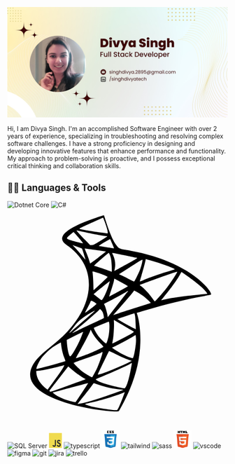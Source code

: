 [![Banner](https://github.com/singhdivya-2895/singhdivya-2895/blob/main/divya_singh.png)](https://www.linkedin.com/in/singhdivyatech/)

Hi, I am Divya Singh. I'm an accomplished Software Engineer with over 2 years of experience, specializing in troubleshooting and resolving complex software challenges. I have a strong proficiency in designing and developing innovative features that enhance performance and functionality. My approach to problem-solving is proactive, and I possess exceptional critical thinking and collaboration skills.

## 💅🏻 Languages & Tools

<p>
<img src="https://cdn.jsdelivr.net/gh/devicons/devicon/icons/dotnetcore/dotnetcore-original.svg" alt="Dotnet Core" width="35" height="35"/>
<img src="https://cdn.jsdelivr.net/gh/devicons/devicon/icons/csharp/csharp-original.svg" alt="C#" width="35" height="35"/>
  <svg viewBox="0 0 128 128">
<path d="M55.25 4.15c-.33.11-2.1.68-3.96 1.29-10 3.27-17.08 7.06-18.84 10.06-.67 1.15-.8 2.08-.4 3.01.44 1.05 1.25 1.84 3.47 3.41 1.04.73 2.81 2.26 3.96 3.41 5.5 5.49 8.17 12.22 7.87 19.83-.34 8.56-4.35 17.12-12.03 25.69-2.68 2.99-5.43 5.48-10.71 9.71-4.4 3.52-6.79 5.8-8.42 8.01-4.99 6.8-3.66 12.86 3.96 17.92 6.72 4.47 18.56 8.19 32.51 10.21 4.68.68 9.97 1.11 11.24.92l.89-.13 1.4-2.52c7.08-12.75 10.66-24.77 11.09-37.21.19-5.55-.51-12.12-1.7-15.96-.22-.69-.38-1.28-.35-1.3.02-.02 2-.61 4.4-1.33 12.61-3.76 24.81-6.72 34.89-8.47 1.96-.34 3.64-.69 3.73-.78.54-.53-1.03-2.98-3.58-5.61-9.43-9.73-26.09-17.14-45.64-20.29-3.77-.61-4.23-.83-5.63-2.68-2.22-2.94-4.31-7.97-7.16-17.17-.09-.28-.18-.28-.99-.02zm1.3 3.46c1.1 2.99 1.77 5.34 1.77 6.17v.65l-.93-.11c-5.04-.58-13.08-1.83-14.79-2.29-.44-.12-.69-.29-.61-.42.13-.21 1.84-1.03 6.92-3.34 4.74-2.15 6.54-2.95 6.68-2.96.06 0 .49 1.03.96 2.3zm-10.66 6.31c6.15 1.29 10.63 2.1 11.62 2.1.96 0 .85.08-3.67 2.84-3.49 2.12-3.89 2.32-4.77 2.32h-.96l-2.58-2.62c-3.13-3.17-5.25-5.49-5.25-5.75 0-.11.06-.14.15-.09.08.04 2.55.59 5.46 1.2zm-4.54 2.91c1.51 1.76 2.68 3.24 2.62 3.31-.13.13-4.44-.94-7.08-1.75-2.3-.71-2.58-.95-1.97-1.73.4-.52 3.37-3 3.59-3.01.06-.01 1.33 1.41 2.84 3.18zm19.62 3.65c.6 1.43 1.06 2.59 1.04 2.61-.03.02-8.11-1.23-8.82-1.37-.15-.03 1.22-.96 3.06-2.08s3.41-1.97 3.49-1.88c.08.07.63 1.29 1.23 2.72zm-17.62 2.71c.16.16 2.09 6.36 2 6.44-.03.03-.95-1.03-2.04-2.38-1.1-1.35-2.75-3.24-3.7-4.23l-1.71-1.79 2.67.92c1.46.51 2.72.98 2.78 1.04zm7.72.83c3.35.48 6.13.91 6.18.96.04.05-1.98 1.62-4.5 3.5-2.52 1.87-4.6 3.38-4.63 3.35-.03-.03-.28-.81-.56-1.74-.28-.93-1-2.86-1.59-4.31-.59-1.45-1.05-2.63-1.03-2.63.02 0 2.78.4 6.13.87zm8.42 2.68c.74 1.73 1.03 3.39 1.15 6.7.06 1.78.07 3.23.01 3.23-.06 0-1.12-.37-2.35-.81-2.46-.89-7.28-2.48-7.85-2.59-.25-.05.91-1.16 3.96-3.79 2.38-2.05 4.4-3.72 4.49-3.72.1.01.36.45.59.98zm8.64.42c3.71.76 6.95 1.44 7.21 1.5.37.09-.52.65-4.44 2.8-2.7 1.48-5.76 3.16-6.8 3.75-1.05.59-1.91 1.04-1.93 1.02-.02-.02.09-.57.24-1.23.56-2.4.21-5.4-.91-7.79-.33-.69-.6-1.3-.6-1.35 0-.17.67-.05 7.23 1.3zm10.11 4.53c-.19.84-.6 2.27-.93 3.2-.71 2.04-3.3 7.33-3.65 7.47-.14.06-1.36-.51-2.69-1.25-1.33-.74-3.26-1.72-4.27-2.17l-1.84-.82 6.79-4.35c5.63-3.61 6.8-4.29 6.86-3.97.04.2-.08 1.05-.27 1.89zm4.96-1.55c7.04 2.02 14.47 4.75 14.04 5.16-.09.08-1.01.39-2.04.68-5.31 1.51-12.7 4.06-16.16 5.58-1.07.47-2 .82-2.05.77-.05-.05.37-1.61.94-3.45 1.11-3.63 2.4-8.53 2.4-9.16 0-.28.1-.37.35-.3.18.05 1.31.37 2.52.72zm-30.27 7.3c1.61.53 3.48 1.24 4.17 1.59 1.25.63 1.26.64.9 1.03-.64.71-7.63 7.22-7.83 7.29-.1.04-.18-.95-.18-2.38-.01-2.48-.29-6.95-.5-7.95-.16-.73-.03-.72 3.44.42zm44.7 1.29c-1.54 2.54-4.07 6.16-5.9 8.44-1.87 2.34-5.82 6.74-6.05 6.74-.09 0-.66-.71-1.27-1.59-2.25-3.21-4.86-5.99-7.15-7.61-.22-.15-.35-.32-.3-.37.05-.05 3.81-1.43 8.33-3.07 9.16-3.32 13.19-4.67 13.44-4.49.02.03-.47.9-1.1 1.95zm5.73-.43c6.32 4.41 10.62 7.98 12.18 10.11.39.54.68 1 .64 1.03-.04.03-2.07.26-4.53.5-9.81.97-16.8 1.95-20.5 2.89-.99.25-1.82.44-1.83.43-.02-.02.63-.82 1.46-1.81 4.28-5.13 8.14-10.47 9.58-13.24.38-.73.75-1.33.83-1.33.07-.01 1.04.63 2.17 1.42zm-35.43 5.47c1.21.65 2.14 1.25 2.09 1.35-.09.18-10.76 6.02-10.85 5.94-.02-.02.53-1.77 1.23-3.91s1.38-4.46 1.51-5.17l.24-1.3 1.8.96c1 .53 2.77 1.48 3.98 2.13zm-8.93.34c-1.03 3.57-3.12 8.17-4.07 8.97-.22.18-.65-.07-2.06-1.21-.99-.8-2-1.59-2.27-1.77-.26-.18-.45-.37-.41-.42.73-.73 9.23-7.58 9.27-7.47.03.07-.18.93-.46 1.9zm19.32 6.21c1.61 1.07 5.17 4.26 4.98 4.46-.05.05-3.67 1.23-8.03 2.6-4.36 1.38-9.22 2.94-10.8 3.47-1.59.53-2.89.95-2.9.93-.02-.02 1.09-1.28 2.46-2.81 3.57-3.98 7.24-8.25 8.54-9.93l1.12-1.45 1.47.79c.79.44 2.23 1.32 3.16 1.94zm-8.26-2.29c-.1.13-1.06 1.35-2.14 2.72-1.08 1.36-3.66 4.68-5.76 7.37l-3.81 4.9-.13-.83c-.24-1.61-1.1-4.74-1.59-5.81l-.49-1.07 2.42-1.21c2.5-1.25 7.71-4.08 10.15-5.5 1.54-.9 1.64-.94 1.35-.57zm-20.21 5.92c.99.51 1.92 1.17 1.92 1.38 0 .32-6.45 5.3-6.62 5.11-.04-.04.54-1.19 1.29-2.56.76-1.37 1.52-2.9 1.7-3.42.18-.52.46-.94.6-.94.16 0 .66.2 1.11.43zm5.5 6.13c.45.87.91 3.32.67 3.54-.1.09-2.76 1.35-5.93 2.8-3.17 1.45-7.28 3.4-9.17 4.34-1.88.94-3.31 1.6-3.17 1.48.14-.13 2.21-1.86 4.61-3.86 4.64-3.86 9.93-8.47 10.9-9.49l.58-.61.57.55c.32.3.74.86.94 1.25zm-5.21-.05c-.46.41-2.94 2.58-5.5 4.8C42.08 67 39 69.68 37.8 70.73c-2.42 2.11-2.42 2.11.67-1.92 2.39-3.12 3.64-4.28 7.07-6.58 1.67-1.12 4.99-2.99 5.31-2.99.07-.01-.25.34-.71.75zm24.03 2.12c.13.65.28 2.69.35 4.51l.12 3.32-.77-.36c-2.66-1.23-10.13-5.44-9.85-5.55 1.63-.65 9.7-3.33 9.79-3.24.07.07.23.66.36 1.32zm-6.34 5.94c3.11 1.83 5.68 3.35 5.72 3.38.04.03-.37.37-.88.75-.99.73-11.54 6.18-11.68 6.04-.04-.04.1-.95.31-2 .43-2.12.82-8.44.63-10.45-.06-.71-.04-1.21.06-1.15.11.06 2.73 1.6 5.84 3.43zm-8.6-1.34c.24 1.97-.05 5.93-.58 7.99-.63 2.42-.99 3.43-1.26 3.52-.37.13-2.67-1.97-4.08-3.72-1.42-1.76-3.28-5.08-3-5.35.17-.16 8.39-3.55 8.64-3.56.08-.01.21.5.28 1.12zm-10.08 4.95c.87 1.8 2.86 4.4 5.04 6.6 1.4 1.41 1.75 1.87 1.53 2.01-.98.66-5.35 2.71-8.11 3.79-3.35 1.32-7.7 2.82-7.8 2.7-.04-.04.96-1.86 2.22-4.04 2.73-4.74 6.18-11.44 6.18-11.99 0-.7.29-.42.94.93zm-5.16.11c-.05.14-.47 1.18-.92 2.33-1.94 4.92-5.71 11.6-6.55 11.6-.65 0-1.61-3.89-1.88-7.63l-.14-1.88 4.61-2.33c2.54-1.28 4.69-2.33 4.8-2.33.09-.01.13.1.08.24zm30.78 4.55c.02 2.83-1.17 9.68-1.8 10.37-.26.29-3.19-.79-5.82-2.15-2.36-1.22-6.24-3.63-6.24-3.87 0-.07.59-.37 1.33-.68 1.4-.59 7.91-4.07 10.67-5.7l1.59-.94.14.72c.05.39.12 1.42.13 2.25zm-43.43 3.27c.27 2.24.96 4.98 1.82 7.16.35.89.6 1.66.56 1.7-.34.31-14.19 4.12-16.02 4.41l-.87.14.13-.67c.19-.95 1.53-3.69 2.53-5.17 1.24-1.84 4.31-4.92 6.34-6.35 1.51-1.07 5.15-3.19 5.26-3.07.01.01.13.84.25 1.85zm31.42 4.72c4.28 2.05 5.9 2.76 7.95 3.47l1.57.54-.99.5c-5.61 2.84-15.53 6.89-18.1 7.39-.57.11-.65.08-.54-.2.44-1.15 6.36-13.38 6.47-13.38.07-.01 1.72.76 3.64 1.68zm-7.53-.46c-.3 1.44-1.93 6.11-2.88 8.23-.82 1.84-2.72 5.43-3.06 5.77-.15.15-3.53-1.76-5.13-2.9-1.8-1.28-5.74-5.08-5.63-5.43.04-.13 2.44-1.05 5.33-2.05 6.09-2.1 9.5-3.37 10.49-3.88.96-.5 1.04-.47.88.26zm17.03 6.45c-.06.42-.4 2.26-.77 4.12-1.16 5.83-2.57 9.81-3.47 9.81-1.24 0-9.73-2.06-12.47-3.03-1.86-.66-3.47-1.41-4-1.88-.33-.29-.16-.39 2.28-1.39 7.85-3.2 16.9-7.28 17.88-8.06.57-.45.66-.39.55.43zm-39.72 1.78c-.89 1.59-2.72 4.22-6.2 8.92l-2.97 4-.89-.64c-1.25-.89-3.23-3.05-4.06-4.42-.89-1.47-1.5-3.28-1.57-4.66l-.06-1.07 1.47-.15c1.99-.2 7.55-1.35 11.52-2.39 1.8-.47 3.3-.83 3.34-.8.03.04-.23.58-.58 1.21zm8.63 4.11c.99.71 2.35 1.61 3.05 2.02l1.27.74-.57.24c-.32.13-4.93 1.81-10.26 3.74-9.1 3.29-9.7 3.48-9.95 3.14-.15-.2-.25-.41-.23-.48.02-.07 2.48-3.24 5.47-7.07l5.43-6.95 2 1.67c1.12.93 2.8 2.24 3.79 2.95zm2.24 10.45c-1.99 2.97-3.67 5.48-3.73 5.56-.15.2-3.33-.55-5.71-1.34-2.5-.84-5.58-2.4-6.78-3.43l-.87-.75 1.96-.53c8.03-2.19 18.65-5 18.7-4.96.04.01-1.58 2.48-3.57 5.45zm9.56-4.5c4.25 1.46 8.13 2.29 13.16 2.83l1.39.15-3.75 1.35c-9.36 3.38-16.94 5.75-20.76 6.49-1.07.21-2.05.38-2.16.38-.11 0 .66-1.05 1.71-2.32 2.86-3.49 5.96-7.46 6.78-8.68.4-.59.8-1.09.89-1.09.09.01 1.31.4 2.74.89zm13.95 7.88c-1.61 4.16-2.79 6.69-3.21 6.85-.8.31-11.85-1.32-15.22-2.23-2.24-.61-3.67-1.2-3.25-1.35.16-.06 1.76-.43 3.57-.84 5.85-1.32 14.77-4.03 18.46-5.61.48-.2.9-.35.93-.32.02.03-.55 1.6-1.28 3.5z"></path>
</svg>
<img src="https://cdn.jsdelivr.net/gh/devicons/devicon/icons/microsoftsqlserver/microsoftsqlserver-plain-wordmark.svg" alt="SQL Server" width="35" height="35"/>
<img src="https://raw.githubusercontent.com/devicons/devicon/master/icons/javascript/javascript-original.svg" alt="javascript" width="30" height="35"/>
<img src="https://cdn.jsdelivr.net/gh/devicons/devicon/icons/typescript/typescript-plain.svg" alt="typescript" width="30" height="35"/>
<img src="https://raw.githubusercontent.com/devicons/devicon/master/icons/css3/css3-original-wordmark.svg" alt="css3" width="40" height="40"/>
<img src="https://cdn.jsdelivr.net/gh/devicons/devicon/icons/tailwindcss/tailwindcss-plain.svg" alt="tailwind" width="35" height="35" />        
<img src="https://cdn.jsdelivr.net/gh/devicons/devicon/icons/sass/sass-original.svg" alt="sass" width="35" height="35"/>
<img src="https://raw.githubusercontent.com/devicons/devicon/master/icons/html5/html5-original-wordmark.svg" alt="html5" width="40" height="40"/>
<img src="https://cdn.jsdelivr.net/gh/devicons/devicon/icons/vscode/vscode-original.svg" alt="vscode" width="35" height="35"/>
<img src="https://cdn.jsdelivr.net/gh/devicons/devicon/icons/figma/figma-original.svg" alt="figma" width="30" height="35"/>
<img src="https://cdn.jsdelivr.net/gh/devicons/devicon/icons/git/git-original.svg" alt="git" width="35" height="35"/>
<img src="https://cdn.jsdelivr.net/gh/devicons/devicon/icons/jira/jira-original.svg" alt="jira" width="35" height="35"/>
<img src="https://cdn.jsdelivr.net/gh/devicons/devicon/icons/trello/trello-plain.svg" alt="trello" width="30" height="30"/>
</p>
<!--
**singhdivya-2895/singhdivya-2895** is a ✨ _special_ ✨ repository because its `README.md` (this file) appears on your GitHub profile.

Here are some ideas to get you started:

- 🔭 I’m currently working on ...
- 🌱 I’m currently learning ...
- 👯 I’m looking to collaborate on ...
- 🤔 I’m looking for help with ...
- 💬 Ask me about ...
- 📫 How to reach me: ...
- 😄 Pronouns: ...
- ⚡ Fun fact: ...
-->
